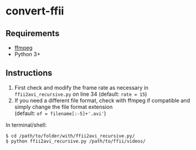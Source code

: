 # convert-ffii

## Requirements
- [ffmpeg](http://ffmpeg.org/download.html)
- Python 3+

## Instructions
1. First check and modify the frame rate as necessary in `ffii2avi_recursive.py` on line 34 (default: `rate = 15`)
2. If you need a different file format, check with ffmpeg if compatible and simply change the file 
format extension   
(default: `of = filename[:-5]+'.avi'`)

In terminal/shell:  
```
$ cd /path/to/folder/with/ffii2avi_recursive.py/
$ python ffii2avi_recursive.py /path/to/ffii/videos/
```

